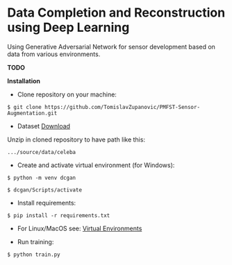 # Data Completion and Reconstruction using Deep Learning
Using Generative Adversarial Network for sensor development based on data from various environments.

**TODO**

**Installation**

- Clone repository on your machine:

`$ git clone https://github.com/TomislavZupanovic/PMFST-Sensor-Augmentation.git`

- Dataset [Download](https://demo-tomislav-bucket.s3.eu-central-1.amazonaws.com/data.rar)

Unzip in cloned repository to have path like this:
 
 `.../source/data/celeba`

- Create and activate virtual environment (for Windows):

`$ python -m venv dcgan`

`$ dcgan/Scripts/activate`

- Install requirements:

`$ pip install -r requirements.txt`

- For Linux/MacOS see: [Virtual Environments](https://packaging.python.org/guides/installing-using-pip-and-virtual-environments/)

- Run training:

`$ python train.py`
